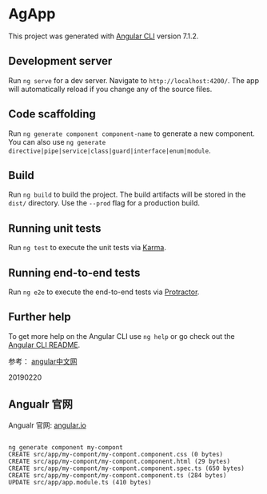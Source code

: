 # AgApp

This project was generated with [Angular CLI](https://github.com/angular/angular-cli) version 7.1.2.

## Development server

Run `ng serve` for a dev server. Navigate to `http://localhost:4200/`. The app will automatically reload if you change any of the source files.

## Code scaffolding

Run `ng generate component component-name` to generate a new component. You can also use `ng generate directive|pipe|service|class|guard|interface|enum|module`.

## Build

Run `ng build` to build the project. The build artifacts will be stored in the `dist/` directory. Use the `--prod` flag for a production build.

## Running unit tests

Run `ng test` to execute the unit tests via [Karma](https://karma-runner.github.io).

## Running end-to-end tests

Run `ng e2e` to execute the end-to-end tests via [Protractor](http://www.protractortest.org/).

## Further help

To get more help on the Angular CLI use `ng help` or go check out the [Angular CLI README](https://github.com/angular/angular-cli/blob/master/README.md).


参考：
[angular中文网](https://www.angular.cn/guide/quickstart)

20190220

## Angualr 官网

Angualr 官网:
[angular.io](https://angular.io/)

```shell

ng generate component my-compont
CREATE src/app/my-compont/my-compont.component.css (0 bytes)
CREATE src/app/my-compont/my-compont.component.html (29 bytes)
CREATE src/app/my-compont/my-compont.component.spec.ts (650 bytes)
CREATE src/app/my-compont/my-compont.component.ts (284 bytes)
UPDATE src/app/app.module.ts (410 bytes)

```



